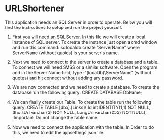 # URLShortener
This application needs an SQL Server in order to operate. Βelow you will find the instructions to setup and run the project yourself.

1. First you will need an SQL Server. In this file we will create a local instance of SQL server. To create the instance just open a cmd window and run this command:
   sqllocaldb create "ServerName" where ServerName (without quotes) is your server's name.
2. Next we need to connect to the server to create a database and a table. To connect we will need SMSS or a similar software. Open the program and in the Server Name field, type :"(localdb)\ServerName" (without quotes) and hit connect without adding any password.
3. We are now connected and we need to create a database. To create the database run the following query: CREATE DATABASE DbName;
4. We can finally create our Table. To create the table run the following query:
   CREATE TABLE [dbo].[Links](
	Id int IDENTITY(1,1) NOT NULL,
	ShortUrl varchar(5) NOT NULL,
	LongUrl varchar(255) NOT NULL);
!Important: Do not change the table name

6. Now we need to connect the application with the table. In Order to do this, we need to edit the appsettings.json file.
